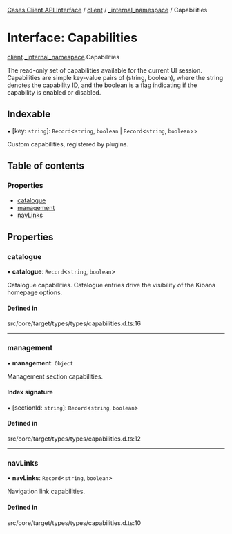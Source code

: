 [Cases Client API Interface](../README.md) / [client](../modules/client.md) / [\_internal\_namespace](../modules/client._internal_namespace.md) / Capabilities

# Interface: Capabilities

[client](../modules/client.md).[_internal_namespace](../modules/client._internal_namespace.md).Capabilities

The read-only set of capabilities available for the current UI session.
Capabilities are simple key-value pairs of (string, boolean), where the string denotes the capability ID,
and the boolean is a flag indicating if the capability is enabled or disabled.

## Indexable

▪ [key: `string`]: `Record`<`string`, `boolean` \| `Record`<`string`, `boolean`\>\>

Custom capabilities, registered by plugins.

## Table of contents

### Properties

- [catalogue](client._internal_namespace.Capabilities.md#catalogue)
- [management](client._internal_namespace.Capabilities.md#management)
- [navLinks](client._internal_namespace.Capabilities.md#navlinks)

## Properties

### catalogue

• **catalogue**: `Record`<`string`, `boolean`\>

Catalogue capabilities. Catalogue entries drive the visibility of the Kibana homepage options.

#### Defined in

src/core/target/types/types/capabilities.d.ts:16

___

### management

• **management**: `Object`

Management section capabilities.

#### Index signature

▪ [sectionId: `string`]: `Record`<`string`, `boolean`\>

#### Defined in

src/core/target/types/types/capabilities.d.ts:12

___

### navLinks

• **navLinks**: `Record`<`string`, `boolean`\>

Navigation link capabilities.

#### Defined in

src/core/target/types/types/capabilities.d.ts:10
